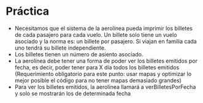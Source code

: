 # Práctica

* Necesitamos que el sistema de la aerolínea pueda imprimir los billetes de cada pasajero para cada vuelo. Un billete solo tiene un vuelo asociado y la norma es: un billete por pasajero. Si viajan en familia cada uno tendrá su billete independiente.
* Los billetes tienen un número de asiento asociado.
* La aerolínea debe tener una forma de poder ver los billetes emitidos por fecha, es decir, poder tener para X día todos los billetes emitidos (Requerimiento obligatorio para este punto: usar mapas y optimizar lo mejor posible el código para no tener mapas demasiado grandes)
* Para ver los billetes emitidos, la aerolínea llamará a verBilletesPorFecha y solo se mostrarán los de determinada fecha
